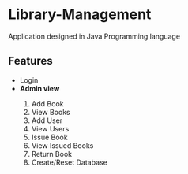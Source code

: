 # Library-Management

Application designed in Java Programming language<br>
## Features
<ul>
  <li>Login</li>
  <li><strong>Admin view</strong></li>
  <ol>
    <li>Add Book</li>
    <li>View Books</li>
    <li>Add User</li>
    <li>View Users</li>
    <li>Issue Book</li>
    <li>View Issued Books</li>
    <li>Return Book</li>
    <li>Create/Reset Database</li>
  </ol>
</ul>
